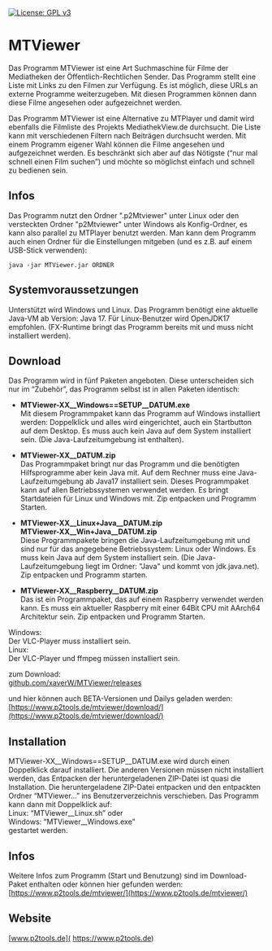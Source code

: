 [![License: GPL v3](https://img.shields.io/badge/License-GPL%20v3-blue.svg)](http://www.gnu.org/licenses/gpl-3.0)

# MTViewer
Das Programm MTViewer ist eine Art Suchmaschine für Filme der Mediatheken der Öffentlich-Rechtlichen Sender. Das Programm stellt eine Liste mit Links zu den Filmen zur Verfügung. Es ist möglich, diese URLs an externe Programme weiterzugeben. Mit diesen Programmen können dann diese Filme angesehen oder aufgezeichnet werden.

Das Programm MTViewer ist eine Alternative zu MTPlayer und damit wird ebenfalls die Filmliste des Projekts MediathekView.de durchsucht. Die Liste kann mit verschiedenen Filtern nach Beiträgen durchsucht werden. Mit einem Programm eigener Wahl können die Filme angesehen und aufgezeichnet werden. Es beschränkt sich aber auf das Nötigste (“nur mal schnell einen Film suchen”) und möchte so möglichst einfach und schnell zu bedienen sein. 
<br />


## Infos

Das Programm nutzt den Ordner ".p2Mtviewer" unter Linux oder den versteckten Ordner "p2Mtviewer" unter Windows als Konfig-Ordner, es kann also parallel zu MTPlayer benutzt werden. Man kann dem Programm auch einen Ordner für die Einstellungen mitgeben (und es z.B. auf einem USB-Stick verwenden):

```
java -jar MTViewer.jar ORDNER 
```

## Systemvoraussetzungen

Unterstützt wird Windows und Linux. Das Programm benötigt eine aktuelle Java-VM ab Version: Java 17. Für Linux-Benutzer wird OpenJDK17 empfohlen. (FX-Runtime bringt das Programm bereits mit und muss nicht installiert werden).
<br />


## Download
Das Programm wird in fünf Paketen angeboten. Diese unterscheiden sich nur im “Zubehör”, das Programm selbst ist in allen Paketen identisch: 

* **MTViewer-XX__Windows==SETUP__DATUM.exe**  
Mit diesem Programmpaket kann das Programm auf Windows installiert werden: Doppelklick und alles wird eingerichtet, auch ein Startbutton auf dem Desktop. Es muss auch kein Java auf dem System installiert sein. (Die Java-Laufzeitumgebung ist enthalten).

* **MTViewer-XX__DATUM.zip**  
Das Programmpaket bringt nur das Programm und die benötigten Hilfsprogramme aber kein Java mit. Auf dem Rechner muss eine Java-Laufzeitumgebung ab Java17 installiert sein. Dieses Programmpaket kann auf allen Betriebssystemen verwendet werden. Es bringt Startdateien für Linux und Windows mit. Zip entpacken und Programm Starten.

* **MTViewer-XX__Linux+Java__DATUM.zip**  
**MTViewer-XX__Win+Java__DATUM.zip**  
Diese Programmpakete bringen die Java-Laufzeitumgebung mit und sind nur für das angegebene Betriebssystem: Linux oder Windows. Es muss kein Java auf dem System installiert sein. (Die Java-Laufzeitumgebung liegt im Ordner: "Java" und kommt von jdk.java.net). Zip entpacken und Programm starten.

* **MTViewer-XX__Raspberry__DATUM.zip**  
Das ist ein Programmpaket, das auf einem Raspberry verwendet werden kann. Es muss ein aktueller Raspberry mit einer 64Bit CPU mit AArch64 Architektur sein. Zip entpacken und Programm Starten.


Windows:  
Der VLC-Player muss installiert sein.  
Linux:  
Der VLC-Player und ffmpeg müssen installiert sein.  

zum Download:  
[github.com/xaverW/MTViewer/releases](https://github.com/xaverW/MTViewer/releases)  

und hier können auch BETA-Versionen und Dailys geladen werden:  
[https://www.p2tools.de/mtviewer/download/](https://www.p2tools.de/mtviewer/download/)
<br />


## Installation
MTViewer-XX__Windows==SETUP__DATUM.exe wird durch einen Doppelklick darauf installiert. Die anderen Versionen müssen nicht installiert werden, das Entpacken der heruntergeladenen ZIP-Datei ist quasi die Installation. Die heruntergeladene ZIP-Datei entpacken und den entpackten Ordner “MTViewer...” ins Benutzerverzeichnis verschieben. Das Programm kann dann mit Doppelklick auf:  
Linux: “MTViewer__Linux.sh” oder  
Windows: “MTViewer__Windows.exe”  
gestartet werden.
<br />


## Infos

Weitere Infos zum Programm (Start und Benutzung) sind im Download-Paket enthalten oder können hier gefunden werden:
[https://www.p2tools.de/mtviewer/](https://www.p2tools.de/mtviewer/)  


## Website

[www.p2tools.de]( https://www.p2tools.de)


